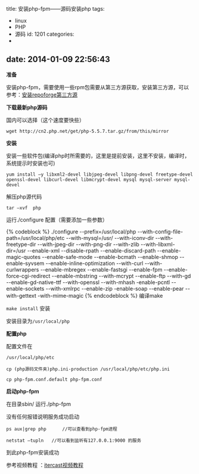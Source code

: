 title: 安装php-fpm——源码安装php
tags:
  - linux
  - PHP
  - 源码
id: 1201
categories:
  - 
date: 2014-01-09 22:56:43
---

**准备**

安装php-fpm，需要使用一些rpm包需要从第三方源获取，安装第三方源，可以参考：[安装repoforge第三方源](http://ilidong.com/html/1185.html "安装repoforge第三方yum源")

**下载最新php源码**

国内可以选择（这个速度要快些）

	wget http://cn2.php.net/get/php-5.5.7.tar.gz/from/this/mirror

**安装**

安装一些软件包(编译php时所需要的，这里是提前安装，这里不安装，编译时，系统提示时安装也可)

	yum install –y libxml2-devel libjpeg-devel libpng-devel freetype-devel openssl-devel libcurl-devel libmcrypt-devel mysql mysql-server mysql-devel

解压php源代码

	tar –xvf  php

运行./configure 配置（需要添加一些参数）

{% codeblock %}	./configure --prefix=/usr/local/php --with-config-file-path=/usr/local/php/etc --with-mysql=/usr/ --with-iconv-dir --with-freetype-dir --with-jpeg-dir --with-png-dir --with-zlib --with-libxml-dir=/usr --enable-xml --disable-rpath --enable-discard-path --enable-magic-quotes --enable-safe-mode --enable-bcmath --enable-shmop --enable-syvsem --enable-inline-optimization --with-curl --with-curlwrappers --enable-mbregex --enable-fastsgi --enable-fpm --enable-force-cgi-redirect --enable-mbstring --with-mcrypt --enable-ftp --with-gd --enable-gd-native-ttf --with-openssl --with-mhash -enable-pcntl --enable-sockets --with-xmlrpc --enable-zip -enable-soap --enable-pear --with-gettext -with-mime-magic
{% endcodeblock %}
编译make

`make install` 安装

安装目录为`/usr/local/php`

**配置php**

配置文件在

	/usr/local/php/etc

	cp (php源码文件夹)php.ini-production /usr/local/php/etc/php.ini

	cp php-fpm.conf.default php-fpm.conf

**启动php-fpm**

在目录sbin/ 运行./php-fpm

没有任何报错说明服务成功启动

	ps aux|grep php      //可以查看到php-fpm进程

	netstat –tupln   //可以看到监听有127.0.0.1:9000 的服务

到此php-fpm安装成功

参考视频教程 ：[itercast视频教程](http://itercast.com/lecture/151)